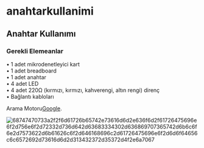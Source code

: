 # anahtarkullanimi
## Anahtar Kullanımı
### Gerekli Elemeanlar
• 1 adet mikrodenetleyici kart</br>
• 1 adet breadboard</br>
• 1 adet anahtar</br>
• 4 adet LED</br>
• 4 adet 220Ω (kırmızı, kırmızı, kahverengi, altın rengi) direnç</br>
• Bağlantı kabloları</br>





Arama Motoru[Google](htttps://www.google.com.tr/).

![68747470733a2f2f6d61726b65742e73616d6d2e636f6d2f61726475696e6f2d756e6f2d72332d736d642d63683334302d636869707365742d6b6c6f6e2d7573622d6b61626c6f2d646168696c2d61726475696e6f2d6d6f64656c6c6572692d73616d6d2d313432372d35372d4f2e6a7067](https://user-images.githubusercontent.com/114650893/198240691-5fc3d0aa-62b2-447c-ade2-e10a3d6639a8.jpg)
